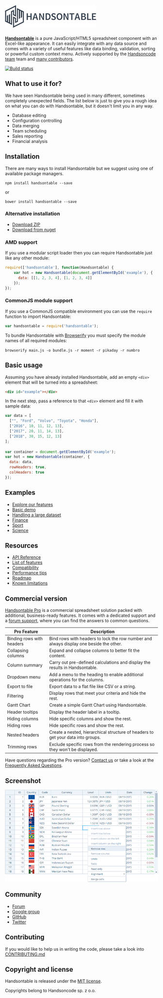 # [![Build Status](https://raw.githubusercontent.com/handsontable/static-files/master/Images/Logo/Handsontable/Handsontable-logo-300-74.png)](https://handsontable.com)

[**Handsontable**](https://handsontable.com) is a pure JavaScript/HTML5 spreadsheet component with an Excel-like appearance. It can easily integrate with any data source and comes with a variety of useful features like data binding, validation, sorting or powerful custom context menu. Actively supported by the [Handsoncode team](https://handsontable.com/team.html) team and [many contributors](https://github.com/handsontable/handsontable/graphs/contributors).

[![Build status](https://travis-ci.org/quantlabio/handsontable.svg?branch=master)](https://travis-ci.org/quantlabio/handsontable)

## What to use it for?
We have seen Handsontable being used in many different, sometimes completely unexpected fields. The list below is just to give you a rough idea on what you can do with Handsontable, but it doesn't limit you in any way.

- Database editing
- Configuration controlling
- Data merging
- Team scheduling
- Sales reporting
- Financial analysis

## Installation
There are many ways to install Handsontable but we suggest using one of available package managers.

```
npm install handsontable --save
```
or
```
bower install handsontable --save
```

### Alternative installation
- [Download ZIP](https://github.com/handsontable/handsontable/archive/master.zip)
- [Download from nuget](https://www.nuget.org/packages/Handsontable/)

### AMD support
If you use a modular script loader then you can require Handsontable just like any other module:

```javascript
require(['handsontable'], function(Handsontable) {
    var hot = new Handsontable(document.getElementById('example'), {
      data: [[1, 2, 3, 4], [1, 2, 3, 4]]
    });
});
```

### CommonJS module support
If you use a CommonJS compatible environment you can use the `require` function to import Handsontable:

```javascript
var handsontable = require('handsontable');
```
To bundle Handsontable with [Browserify](http://browserify.org) you must specify the module names of all required modules:

`browserify main.js -o bundle.js -r moment -r pikaday -r numbro`

## Basic usage
Assuming you have already installed Handsontable, add an empty `<div>` element that will be turned into a spreadsheet:

```html
<div id="example"></div>
```
In the next step, pass a reference to that `<div>` element and fill it with sample data:
```javascript
var data = [
  ["", "Ford", "Volvo", "Toyota", "Honda"],
  ["2016", 10, 11, 12, 13],
  ["2017", 20, 11, 14, 13],
  ["2018", 30, 15, 12, 13]
];

var container = document.getElementById('example');
var hot = new Handsontable(container, {
  data: data,
  rowHeaders: true,
  colHeaders: true
});
```

## Examples
- [Explore our features](https://handsontable.com/examples.html)
- [Basic demo](http://jsfiddle.net/handsoncode/s6t768pq)
- [Handling a large dataset](http://jsfiddle.net/handsoncode/Lp4qn55v)
- [Finance](http://jsfiddle.net/handsoncode/b2g2h7oh)
- [Sport](http://jsfiddle.net/handsoncode/b5rvw5zk)
- [Science](http://jsfiddle.net/handsoncode/g1hnaxtt)

## Resources
- [API Reference](http://docs.handsontable.com/Core.html)
- [List of features](http://docs.handsontable.com/tutorial-features.html)
- [Compatibility](http://docs.handsontable.com/tutorial-compatibility.html)
- [Performance tips](http://docs.handsontable.com/tutorial-performance-tips.html)
- [Roadmap](https://trello.com/b/PztR4hpj/handsontable-roadmap-2016)
- [Known limitations](http://docs.handsontable.com/tutorial-known-limitations.html)

## Commercial version
[Handsontable Pro](https://handsontable.com/pricing.html) is a commercial spreadsheet solution packed with additional, business-ready features. It comes with a dedicated support and a [forum support](https://forum.handsontable.com), where you can find the answers to common questions.

| Pro Feature                 | Description                                                                            	|
|---------------------------	|----------------------------------------------------------------------------------------	|
| Binding rows with headers 	| Bind rows with headers to lock the row number and always display one beside the other. 	|
| Collapsing columns        	| Expand and collapse columns to better fit the content.                                 	|
| Column summary            	| Carry out pre-defined calculations and display the results in Handsontable.                 	|
| Dropdown menu             	| Add a menu to the heading to enable additional operations for the columns.             	|
| Export to file            	| Export data to a flat file like CSV or a string.                                       	|
| Filtering                 	| Display rows that meet your criteria and hide the rest.                                	|
| Gantt Chart               	| Create a simple Gantt Chart using Handsontable.                                        	|
| Header tooltips           	| Display the header label in a tooltip.                                                 	|
| Hiding columns            	| Hide specific columns and show the rest.                                               	|
| Hiding rows               	| Hide specific rows and show the rest.                                                  	|
| Nested headers            	| Create a nested, hierarchical structure of headers to get your data into groups.       	|
| Trimming rows             	| Exclude specific rows from the rendering process so they won't be displayed.           	|

Have questions regarding the Pro version? [Contact us](https://handsontable.com/contact.html?category=general_question) or take a look at the [Frequently Asked Questions](https://handsontable.com/faq.html).

## Screenshot
<p align="center">
<img src="https://raw.githubusercontent.com/handsontable/static-files/master/Images/Screenshots/handsontable-showcase.png" align="center" alt="Handsontable Screenshot"/>
</p>

## Community
- [Forum](https://forum.handsontable.com)
- [Google group](https://groups.google.com/forum/#!forum/handsontable)
- [GitHub](https://github.com/handsontable/handsontable/issues)
- [Twitter](https://twitter.com/handsontable)

## Contributing
If you would like to help us in writing the code, please take a look into [CONTRIBUTING.md](https://github.com/handsontable/handsontable/blob/master/CONTRIBUTING.md)

## Copyright and license
Handsontable is released under the [MIT license](https://github.com/handsontable/handsontable/blob/master/LICENSE).

Copyrights belong to Handsoncode sp. z o.o.
